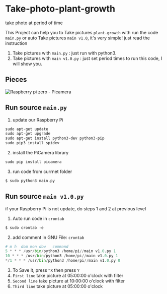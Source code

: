 # Take-photo-plant-growth
take photo at period of time

This Project can help you to Take pictures `plant-growth` with run the code `main.py` or auto Take pictures `main v1.0`, it's very simple! just read the instruction

1. Take pictures with `main.py` :  just run with python3.
2. Take pictures with `main v1.0.py` : just set period times to run this code, I will show you.

## Pieces

![Raspberry pi zero - Picamera](http://s4.picofile.com/file/8373721376/pies.jpg)

## Run source `main.py`
1. update our Raspberry Pi 
~~~python
sudo apt-get update
sudo apt-get upgrade
sudo apt-get install python3-dev python3-pip
sudo pip3 install spidev
~~~
2. install the PiCamera library
~~~python
sudo pip install picamera
~~~
3. run code from currnet folder
~~~python
$ sudo python3 main.py
~~~

## Run source `main v1.0.py`
if your Raspberry Pi is not update, do steps 1 and 2 at previous level
1. Auto run code in `crontab`
~~~python
$ sudo crontab -e
~~~
2. add comment in GNU File: `crontab`
~~~python
# m h  dom mon dow   command
5 * * * /usr/bin/python3 /home/pi//main v1.0.py 1
10 * * * /usr/bin/python3 /home/pi//main v1.0.py 1
*/1 * * * /usr/bin/python3 /home/pi//main v1.0.py 0
~~~
3. To Save it, press `^X` then press `Y`
4. `First line` take picture at 05:00:00 o'clock with filter
5. `Second line` take picture at 10:00:00 o'clock with filter
6. `Third line` take picture at 05:00:00 o'clock
